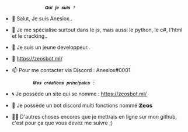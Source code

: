                     𝑸𝒖𝒊 𝒋𝒆 𝒔𝒖𝒊𝒔 ?

- 👋 Salut, Je suis Anesiox..
- 👀 Je me spécialise surtout dans le js, mais aussi le python, le c#, l'html et le cracking..
- 🌱 Je suis un jeune developpeur..
- 💞️ https://zeosbot.ml/
- 📫 Pour me contacter via Discord : Anesiox#0001

              𝑴𝒆𝒔 𝒄𝒓𝒆́𝒂𝒕𝒊𝒐𝒏𝒔 𝒑𝒓𝒊𝒏𝒄𝒊𝒑𝒂𝒍e𝒔 :
              
- 🌀 Je possède un site qui se nomme : https://zeosbot.ml/
- 🤖 Je possède un bot discord multi fonctions nommé 𝗭𝗲𝗼𝘀
- 🙏🏻 D'autres choses encores que je mettrais en ligne sur mon github, c'est pour ça que vous devez me suivre ;)
